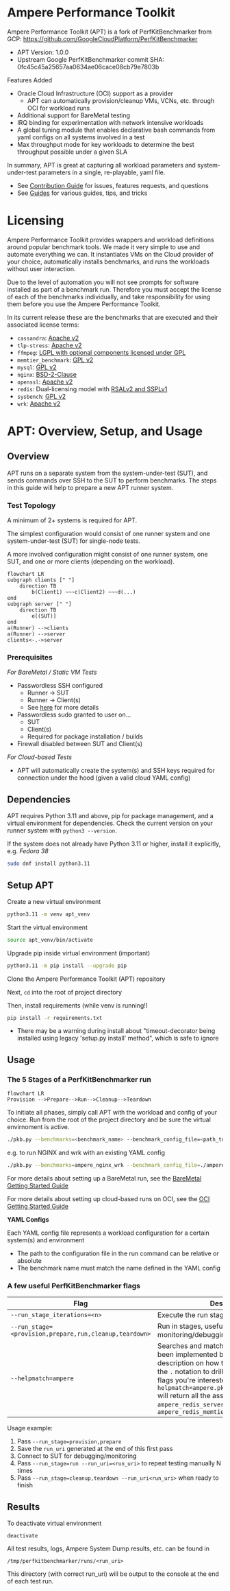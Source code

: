# Ampere Performance Toolkit

Ampere Performance Toolkit (APT) is a fork of PerfKitBenchmarker from GCP: https://github.com/GoogleCloudPlatform/PerfKitBenchmarker

- APT Version: 1.0.0
- Upstream Google PerfKitBenchmarker commit SHA: 0fc45c45a25657aa0634ae06cace08cb79e7803b

Features Added

- Oracle Cloud Infrastructure (OCI) support as a provider
    - APT can automatically provision/cleanup VMs, VCNs, etc. through OCI for workload runs
- Additional support for BareMetal testing
- IRQ binding for experimentation with network intensive workloads
- A global tuning module that enables declarative bash commands from yaml configs on all systems involved in a test
- Max throughput mode for key workloads to determine the best throughput possible under a given SLA

In summary, APT is great at capturing all workload parameters and system-under-test parameters in a single, re-playable,
yaml file.

- See [Contribution Guide](ampere/pkb/docs/CONTRIBUTING.md) for issues, features requests, and questions 
- See [Guides](ampere/pkb/docs/guides) for various guides, tips, and tricks

# Licensing

Ampere Performance Toolkit provides wrappers and workload definitions around popular
benchmark tools. We made it very simple to use and automate everything we can.
It instantiates VMs on the Cloud provider of your choice, automatically installs
benchmarks, and runs the workloads without user interaction.

Due to the level of automation you will not see prompts for software installed
as part of a benchmark run. Therefore you must accept the license of each of the
benchmarks individually, and take responsibility for using them before you use
the Ampere Performance Toolkit. 

In its current release these are the benchmarks that are executed and their associated license terms:

- `cassandra`: [Apache v2](https://github.com/apache/cassandra/blob/trunk/LICENSE.txt)
- `tlp-stress`: [Apache v2](https://github.com/thelastpickle/tlp-stress/blob/master/LICENSE.txt)
- `ffmpeg`: [LGPL with optional components licensed under GPL](https://github.com/FFmpeg/FFmpeg/blob/master/LICENSE.md)
- `memtier_benchmark`: [GPL v2](https://github.com/RedisLabs/memtier_benchmark?tab=GPL-2.0-1-ov-file)
- `mysql`: [GPL v2](https://github.com/mysql/mysql-server/blob/trunk/LICENSE)
- `nginx`: [BSD-2-Clause](https://github.com/nginx/nginx/blob/master/LICENSE)
- `openssl`: [Apache v2](https://github.com/openssl/openssl/blob/master/LICENSE.txt)
- `redis`: Dual-licensing model with [RSALv2 and SSPLv1](https://github.com/redis/redis/blob/unstable/LICENSE.txt)
- `sysbench`: [GPL v2](https://github.com/akopytov/sysbench?tab=GPL-2.0-1-ov-file#readme)
- `wrk`: [Apache v2](https://github.com/wg/wrk/blob/master/LICENSE)

# APT: Overview, Setup, and Usage

## Overview

APT runs on a separate system from the system-under-test (SUT), and sends commands over SSH to the SUT to perform benchmarks. The steps in this guide will help to prepare a new APT runner system.

### Test Topology

A minimum of 2+ systems is required for APT. 

The simplest configuration would consist of one runner system and one system-under-test (SUT) for single-node tests. 

A more involved configuration might consist of one runner system, one SUT, and one or more clients (depending on the workload).

```mermaid
flowchart LR
subgraph clients [" "]
    direction TB
        b(Client1) ~~~c(Client2) ~~~d(...)
end
subgraph server [" "]
    direction TB
        e[(SUT)]
end
a(Runner) -->clients
a(Runner) -->server
clients<-.->server
```

### Prerequisites
*For BareMetal / Static VM Tests*
- Passwordless SSH configured
  - Runner -> SUT
  - Runner -> Client(s)
  - See [here](ampere/pkb/docs/guides/passwordless-ssh.md) for more details
- Passwordless sudo granted to user on...
  - SUT
  - Client(s)
  - Required for package installation / builds
- Firewall disabled between SUT and Client(s)

*For Cloud-based Tests*
- APT will automatically create the system(s) and SSH keys required for connection under the hood (given a valid cloud YAML config) 


## Dependencies

APT requires Python 3.11 and above, pip for package management, and a virtual environment for dependencies. Check the current version on your runner system with `python3 --version`. 

If the system does not already have Python 3.11 or higher, install it explicitly, e.g. *Fedora 38*

```bash
sudo dnf install python3.11
```

## Setup APT

Create a new virtual environment

```bash
python3.11 -m venv apt_venv
```

Start the virtual environment

```bash
source apt_venv/bin/activate
```

Upgrade pip inside virtual environment (important)

```bash
python3.11 -m pip install --upgrade pip
```

Clone the Ampere Performance Toolkit (APT) repository 

Next, `cd` into the root of project directory

Then, install requirements (while venv is running!)

```bash
pip install -r requirements.txt
```

- There may be a warning during install about "timeout-decorator being installed using legacy 'setup.py install' method", which is safe to ignore 


## Usage

### The 5 Stages of a PerfKitBenchmarker run

```mermaid
flowchart LR
Provision -->Prepare-->Run-->Cleanup-->Teardown
```

To initiate all phases, simply call APT with the workload and config of your choice. Run from the root of the project directory and be sure the virtual envirnoment is active.

```bash
./pkb.py --benchmarks=<benchmark_name> --benchmark_config_file=<path_to_config>
```

e.g. to run NGINX and wrk with an existing YAML config
```bash
./pkb.py --benchmarks=ampere_nginx_wrk --benchmark_config_file=./ampere/pkb/configs/example_nginx.yml
```

For more details about setting up a BareMetal run, see the [BareMetal Getting Started Guide](ampere/pkb/docs/guides/baremetal-getting-started.md)

For more details about setting up cloud-based runs on OCI, see the [OCI Getting Started Guide](ampere/pkb/docs/guides/oci-getting-started.md)

**YAML Configs**

Each YAML config file represents a workload configuration for a certain system(s) and environment
- The path to the configuration file in the run command can be relative or absolute
- The benchmark name must match the name defined in the YAML config

### A few useful PerfKitBenchmarker flags

| Flag | Description |
| ---- | ----------- |
| `--run_stage_iterations=<n>` | Execute the run stage N times in a row |
| `--run_stage=<provision,prepare,run,cleanup,teardown>` | Run in stages, useful for monitoring/debugging between runs |
|`--helpmatch=ampere`|Searches and matches any flag that has been implemented by Ampere with a description on how to use it. You can use the `.` notation to drill down in to specific flags you're interested in. E.G. `./pkb.py --helpmatch=ampere.pkb.linux_packages.redis` will return all the associated `ampere_redis_server` flags for running `ampere_redis_memtier`|

Usage example:
1. Pass `--run_stage=provision,prepare`
2. Save the `run_uri` generated at the end of this first pass
3. Connect to SUT for debugging/monitoring
4. Pass `--run_stage=run --run_uri=<run_uri>` to repeat testing manually N times
5. Pass `--run_stage=cleanup,teardown --run_uri<run_uri>` when ready to finish

## Results

To deactivate virtual environment

`deactivate`

All test results, logs, Ampere System Dump results, etc. can be found in

`/tmp/perfkitbenchmarker/runs/<run_uri>`

This directory (with correct run_uri) will be output to the console at the end of each test run.

